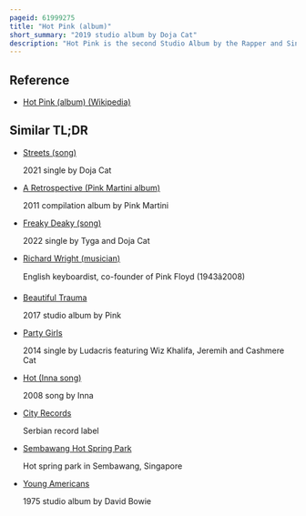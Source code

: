 ```yaml
---
pageid: 61999275
title: "Hot Pink (album)"
short_summary: "2019 studio album by Doja Cat"
description: "Hot Pink is the second Studio Album by the Rapper and Singer Doja Cat. It was released by Kemosabe Records on 7 november 2019. A Departure from the Sound of her Debut Album Amala, Hot Pink is a Pop, R & B, and Hip Hop Record containing Elements of Funk and Soul. The Albums features Production from Doja herself, Yeti Beats, Tyson Trax, and Others, with guest Appearances from Smino, Gucci Mane, and Tyga."
---
```


## Reference

- [Hot Pink (album) (Wikipedia)](https://en.wikipedia.org/?curid=61999275)

## Similar TL;DR

- [Streets (song)](/tldr/en/streets-song)

  2021 single by Doja Cat

- [A Retrospective (Pink Martini album)](/tldr/en/a-retrospective-pink-martini-album)

  2011 compilation album by Pink Martini

- [Freaky Deaky (song)](/tldr/en/freaky-deaky-song)

  2022 single by Tyga and Doja Cat

- [Richard Wright (musician)](/tldr/en/richard-wright-musician)

  English keyboardist, co-founder of Pink Floyd (1943â2008)

- [Beautiful Trauma](/tldr/en/beautiful-trauma)

  2017 studio album by Pink

- [Party Girls](/tldr/en/party-girls)

  2014 single by Ludacris featuring Wiz Khalifa, Jeremih and Cashmere Cat

- [Hot (Inna song)](/tldr/en/hot-inna-song)

  2008 song by Inna

- [City Records](/tldr/en/city-records)

  Serbian record label

- [Sembawang Hot Spring Park](/tldr/en/sembawang-hot-spring-park)

  Hot spring park in Sembawang, Singapore

- [Young Americans](/tldr/en/young-americans)

  1975 studio album by David Bowie

